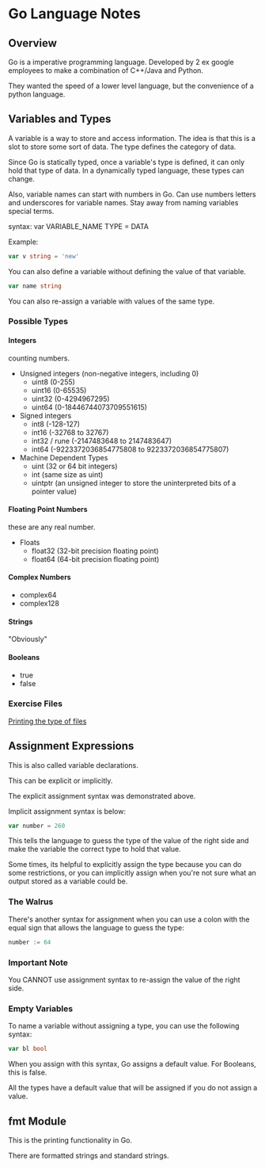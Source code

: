 # Go Language Notes

## Overview

Go is a imperative programming language. Developed by 2 ex google employees to make a combination of C++/Java and Python.

They wanted the speed of a lower level language, but the convenience of a python language.

## Variables and Types

A variable is a way to store and access information. The idea is that this is a slot to store some sort of data. The type defines the category of data.

Since Go is statically typed, once a variable's type is defined, it can only hold that type of data. In a dynamically typed language, these types can change.

Also, variable names can start with numbers in Go. Can use numbers letters and underscores for variable names. Stay away from naming variables special terms.

syntax: var VARIABLE_NAME TYPE = DATA

Example:

```Go
var v string = 'new'
```

You can also define a variable without defining the value of that variable.

```Go
var name string
```

You can also re-assign a variable with values of the same type.

### Possible Types

#### Integers

counting numbers.

- Unsigned integers (non-negative integers, including 0)
  - uint8 (0-255)
  - uint16 (0-65535)
  - uint32 (0-4294967295)
  - uint64 (0-18446744073709551615)
- Signed integers
  - int8 (-128-127)
  - int16 (-32768 to 32767)
  - int32 / rune (-2147483648 to 2147483647)
  - int64 (-9223372036854775808 to 9223372036854775807)
- Machine Dependent Types
  - uint (32 or 64 bit integers)
  - int (same size as uint)
  - uintptr (an unsigned integer to store the uninterpreted bits of a pointer value)

#### Floating Point Numbers

these are any real number.

- Floats
  - float32 (32-bit precision floating point)
  - float64 (64-bit precision floating point)

#### Complex Numbers

- complex64
- complex128

#### Strings

"Obviously"

#### Booleans

- true
- false

### Exercise Files

[Printing the type of files](go\learning-exercises\type-printing.go)

## Assignment Expressions

This is also called variable declarations.

This can be explicit or implicitly.

The explicit assignment syntax was demonstrated above.

Implicit assignment syntax is below:

```Go
var number = 260
```

This tells the language to guess the type of the value of the right side and make the variable the correct type to hold that value.

Some times, its helpful to explicitly assign the type because you can do some restrictions, or you can implicitly assign when you're not sure what an output stored as a variable could be.

### The Walrus

There's another syntax for assignment when you can use a colon with the equal sign that allows the language to guess the type:

```Go
number := 64
```

### Important Note

You CANNOT use assignment syntax to re-assign the value of the right side.

### Empty Variables

To name a variable without assigning a type, you can use the following syntax:

```Go
var bl bool
```

When you assign with this syntax, Go assigns a default value. For Booleans, this is false.

All the types have a default value that will be assigned if you do not assign a value.

## fmt Module

This is the printing functionality in Go.

There are formatted strings and standard strings.
